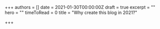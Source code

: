+++
authors = []
date = 2021-01-30T00:00:00Z
draft = true
excerpt = ""
hero = ""
timeToRead = 0
title = "Why create this blog in 2021?"

+++
